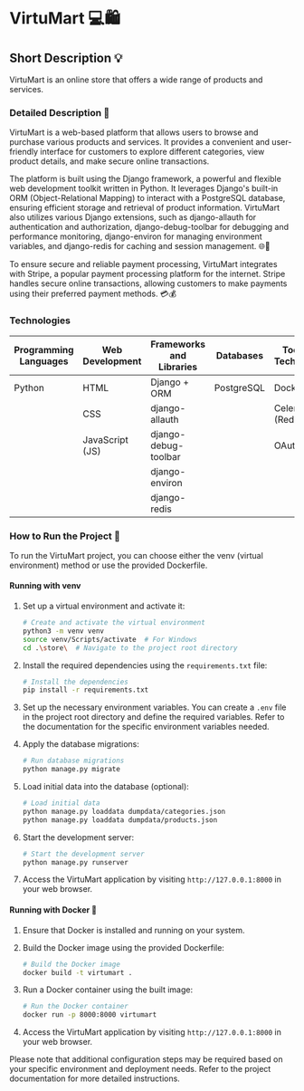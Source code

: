 # VirtuMart 💻🛍️

## Short Description 💡

VirtuMart is an online store that offers a wide range of products and services.

### Detailed Description 📄

VirtuMart is a web-based platform that allows users to browse and purchase various products and services. It provides a convenient and user-friendly interface for customers to explore different categories, view product details, and make secure online transactions.

The platform is built using the Django framework, a powerful and flexible web development toolkit written in Python. It leverages Django's built-in ORM (Object-Relational Mapping) to interact with a PostgreSQL database, ensuring efficient storage and retrieval of product information. VirtuMart also utilizes various Django extensions, such as django-allauth for authentication and authorization, django-debug-toolbar for debugging and performance monitoring, django-environ for managing environment variables, and django-redis for caching and session management. 🌐🐍

To ensure secure and reliable payment processing, VirtuMart integrates with Stripe, a popular payment processing platform for the internet. Stripe handles secure online transactions, allowing customers to make payments using their preferred payment methods. 💳💰

### Technologies

| Programming Languages | Web Development | Frameworks and Libraries | Databases | Tools and Technologies | Payments |
|-----------------------|-----------------|----------------------------|--------------|--------------------------|---------|
| Python | HTML | Django + ORM | PostgreSQL | Docker | Stripe |
|| CSS | django-allauth | | Celery (Redis) | |
|| JavaScript (JS) | django-debug-toolbar | | OAuth | |
|| | django-environ | | | |
|| | django-redis | | | |

### How to Run the Project 🚀

To run the VirtuMart project, you can choose either the venv (virtual environment) method or use the provided Dockerfile.

#### Running with venv

1. Set up a virtual environment and activate it:

    ```bash
    # Create and activate the virtual environment
    python3 -m venv venv
    source venv/Scripts/activate  # For Windows
    cd .\store\  # Navigate to the project root directory
    ```

2. Install the required dependencies using the `requirements.txt` file:

    ```bash
    # Install the dependencies
    pip install -r requirements.txt
    ```

3. Set up the necessary environment variables. You can create a `.env` file in the project root directory and define the required variables. Refer to the documentation for the specific environment variables needed.

4. Apply the database migrations:

    ```bash
    # Run database migrations
    python manage.py migrate
    ```

5. Load initial data into the database (optional):

    ```bash
    # Load initial data
    python manage.py loaddata dumpdata/categories.json
    python manage.py loaddata dumpdata/products.json
    ```

6. Start the development server:

    ```bash
    # Start the development server
    python manage.py runserver
    ```

7. Access the VirtuMart application by visiting `http://127.0.0.1:8000` in your web browser.

#### Running with Docker 🐋

1. Ensure that Docker is installed and running on your system.

2. Build the Docker image using the provided Dockerfile:

   ```bash
   # Build the Docker image
   docker build -t virtumart .
   ```

3. Run a Docker container using the built image:

   ```bash
   # Run the Docker container
   docker run -p 8000:8000 virtumart
   ```

4. Access the VirtuMart application by visiting `http://127.0.0.1:8000` in your web browser.

Please note that additional configuration steps may be required based on your specific environment and deployment needs. Refer to the project documentation for more detailed instructions.
